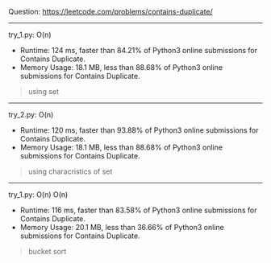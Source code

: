 Question: https://leetcode.com/problems/contains-duplicate/

---

try_1.py: O(n)
* Runtime: 124 ms, faster than 84.21% of Python3 online submissions for Contains Duplicate.
* Memory Usage: 18.1 MB, less than 88.68% of Python3 online submissions for Contains Duplicate.

> using set

---

try_2.py: O(n)
* Runtime: 120 ms, faster than 93.88% of Python3 online submissions for Contains Duplicate.
* Memory Usage: 18.1 MB, less than 88.68% of Python3 online submissions for Contains Duplicate.

> using characristics of set

---

try_1.py: O(n) O(n)

* Runtime: 116 ms, faster than 83.58% of Python3 online submissions for Contains Duplicate.
* Memory Usage: 20.1 MB, less than 36.66% of Python3 online submissions for Contains Duplicate.

> bucket sort
